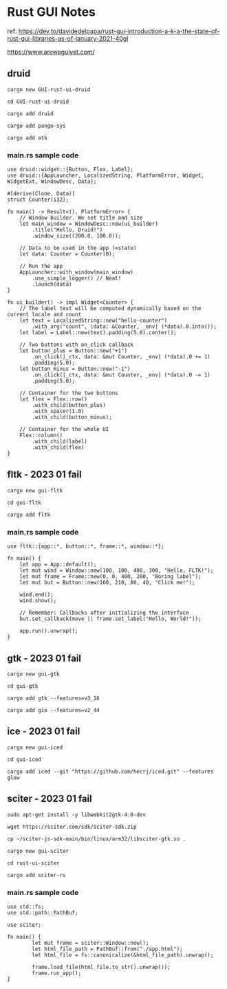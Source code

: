 # Rust GUI Notes 
ref: https://dev.to/davidedelpapa/rust-gui-introduction-a-k-a-the-state-of-rust-gui-libraries-as-of-january-2021-40gl

https://www.areweguiyet.com/
## druid 

	cargo new GUI-rust-ui-druid

	cd GUI-rust-ui-druid

	cargo add druid

	cargo add pango-sys

	cargo add atk

### main.rs sample code

	use druid::widget::{Button, Flex, Label};
	use druid::{AppLauncher, LocalizedString, PlatformError, Widget, WidgetExt, WindowDesc, Data};

	#[derive(Clone, Data)]
	struct Counter(i32);

	fn main() -> Result<(), PlatformError> {
		// Window builder. We set title and size
		let main_window = WindowDesc::new(ui_builder)
			.title("Hello, Druid!")
			.window_size((200.0, 100.0));

		// Data to be used in the app (=state)
		let data: Counter = Counter(0);

		// Run the app
		AppLauncher::with_window(main_window)
			.use_simple_logger() // Neat!
			.launch(data)
	}

	fn ui_builder() -> impl Widget<Counter> {
		// The label text will be computed dynamically based on the current locale and count
		let text = LocalizedString::new("hello-counter")
			.with_arg("count", |data: &Counter, _env| (*data).0.into());
		let label = Label::new(text).padding(5.0).center();

		// Two buttons with on_click callback
		let button_plus = Button::new("+1")
			.on_click(|_ctx, data: &mut Counter, _env| (*data).0 += 1)
			.padding(5.0);
		let button_minus = Button::new("-1")
			.on_click(|_ctx, data: &mut Counter, _env| (*data).0 -= 1)
			.padding(5.0);

		// Container for the two buttons
		let flex = Flex::row()
			.with_child(button_plus)
			.with_spacer(1.0)
			.with_child(button_minus);

		// Container for the whole UI
		Flex::column()
			.with_child(label)
			.with_child(flex)
	}

## fltk - 2023 01 fail

	cargo new gui-fltk

	cd gui-fltk

	cargo add fltk

###  main.rs sample code 

	use fltk::{app::*, button::*, frame::*, window::*};

	fn main() {
	    let app = App::default();
	    let mut wind = Window::new(100, 100, 400, 300, "Hello, FLTK!");
	    let mut frame = Frame::new(0, 0, 400, 200, "Boring label");
	    let mut but = Button::new(160, 210, 80, 40, "Click me!");

	    wind.end();
	    wind.show();

	    // Remember: Callbacks after initializing the interface
	    but.set_callback(move || frame.set_label("Hello, World!"));

	    app.run().unwrap();
	}



## gtk - 2023 01 fail 

	cargo new gui-gtk

	cd gui-gtk

	cargo add gtk --features=v3_16

	cargo add gio --features=v2_44

## ice  - 2023 01 fail

	cargo new gui-iced

	cd gui-iced

	cargo add iced --git "https://github.com/hecrj/iced.git" --features glow


## sciter - 2023 01 fail 


	sudo apt-get install -y libwebkit2gtk-4.0-dev

	wget https://sciter.com/sdk/sciter-sdk.zip

	cp ~/sciter-js-sdk-main/bin/linux/arm32/libsciter-gtk.so .

	cargo new gui-sciter

	cd rust-ui-sciter

	cargo add sciter-rs		

### main.rs sample code 

	use std::fs;
	use std::path::PathBuf;

	use sciter;

	fn main() {
    		let mut frame = sciter::Window::new();
    		let html_file_path = PathBuf::from("./app.html");
    		let html_file = fs::canonicalize(&html_file_path).unwrap();

    		frame.load_file(html_file.to_str().unwrap());
    		frame.run_app();
	}
